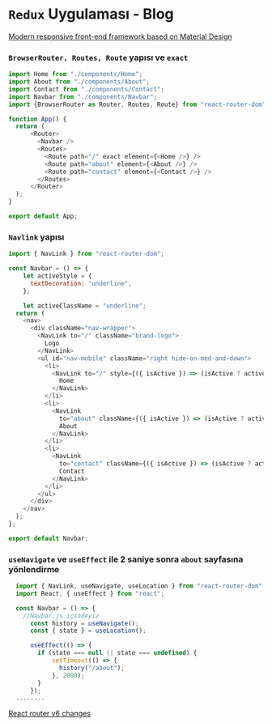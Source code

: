 # `Redux` Uygulaması - Blog

[Modern responsive front-end framework based on Material Design](https://materializecss.com/getting-started.html)

### `BrowserRouter, Routes, Route` yapısı ve `exact`

```js script
import Home from "./components/Home";
import About from "./components/About";
import Contact from "./components/Contact";
import Navbar from "./components/Navbar";
import {BrowserRouter as Router, Routes, Route} from "react-router-dom"

function App() {
  return (
      <Router>
        <Navbar />
        <Routes>
          <Route path="/" exact element={<Home />} />
          <Route path="about" element={<About />} />
          <Route path="contact" element={<Contact />} />
        </Routes>
      </Router>
  );
}

export default App;
```

### `Navlink` yapısı

```js script
import { NavLink } from "react-router-dom";

const Navbar = () => {
    let activeStyle = {
      textDecoration: "underline",
    };

    let activeClassName = "underline";
  return (
    <nav>
      <div className="nav-wrapper">
        <NavLink to="/" className="brand-logo">
          Logo
        </NavLink>
        <ul id="nav-mobile" className="right hide-on-med-and-down">
          <li>
            <NavLink to="/" style={({ isActive }) => (isActive ? activeStyle : undefined)}>
              Home
            </NavLink>
          </li>
          <li>
            <NavLink
              to="about" className={({ isActive }) => (isActive ? activeClassName : undefined)}>
              About
            </NavLink>
          </li>
          <li>
            <NavLink
              to="contact" className={({ isActive }) => (isActive ? activeClassName : undefined)}>
              Contact
            </NavLink>
          </li>
        </ul>
      </div>
    </nav>
  );
};

export default Navbar;
```

### `useNavigate` ve `useEffect` ile 2 saniye sonra `about` sayfasına yönlendirme

```js script
  import { NavLink, useNavigate, useLocation } from "react-router-dom";
  import React, { useEffect } from "react";

  const Navbar = () => {
    //Navbar.js içindeyiz
      const history = useNavigate();
      const { state } = useLocation();

      useEffect(() => {
        if (state === null || state === undefined) {
            setTimeout(() => {
              history("/about");
            }, 2000);
        }
      });
  ........
```

[React router v6 changes](https://diyifang.medium.com/react-router-v6-changes-cc2f977f418f)